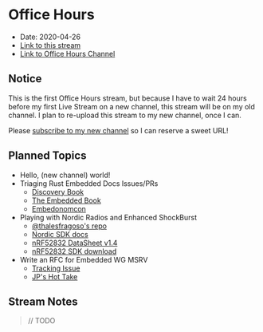 # Office Hours

* Date: 2020-04-26
* [Link to this stream](https://www.youtube.com/watch?v=GdUj6asGMUk)
* [Link to Office Hours Channel](https://www.youtube.com/channel/UCb48C4qqcXQpRugPbdwigZQ)

## Notice

This is the first Office Hours stream, but because I have to wait 24 hours before my first Live Stream on a new channel, this stream will be on my old channel. I plan to re-upload this stream to my new channel, once I can.

Please [subscribe to my new channel](https://www.youtube.com/channel/UCb48C4qqcXQpRugPbdwigZQ) so I can reserve a sweet URL!

## Planned Topics

* Hello, (new channel) world!
* Triaging Rust Embedded Docs Issues/PRs
    * [Discovery Book](https://github.com/rust-embedded/discovery/)
    * [The Embedded Book](https://github.com/rust-embedded/book/)
    * [Embedonomcon](https://github.com/rust-embedded/embedonomicon/)
* Playing with Nordic Radios and Enhanced ShockBurst
    * [@thalesfragoso's repo](https://github.com/thalesfragoso/esb)
    * [Nordic SDK docs](https://infocenter.nordicsemi.com/topic/sdk_nrf5_v16.0.0/esb_users_guide.html)
    * [nRF52832 DataSheet v1.4](https://infocenter.nordicsemi.com/pdf/nRF52832_PS_v1.4.pdf)
    * [nRF52832 SDK download](https://www.nordicsemi.com/Products/Low-power-short-range-wireless/nRF52832/Download)
* Write an RFC for Embedded WG MSRV
    * [Tracking Issue](https://github.com/rust-embedded/wg/issues/427)
    * [JP's Hot Take](https://github.com/rust-embedded/wg/issues/427#issuecomment-617378501)

## Stream Notes

> // TODO
